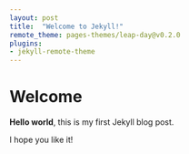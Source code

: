 ```yaml
---
layout: post
title:  "Welcome to Jekyll!"
remote_theme: pages-themes/leap-day@v0.2.0
plugins:
- jekyll-remote-theme
---
```


# Welcome

**Hello world**, this is my first Jekyll blog post.

I hope you like it!